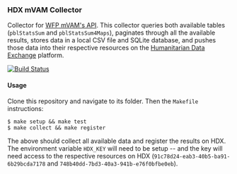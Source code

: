 ### HDX mVAM Collector
Collector for [WFP mVAM's API](http://vam.wfp.org/mvam_monitoring/mvamapi.aspx). This collector queries both available tables (`pblStatsSum` and `pblStatsSum4Maps`), paginates through all the available results, stores data in a local CSV file and SQLite database, and pushes those data into their respective resources on the [Humanitarian Data Exchange](https://data.hdx.rwlabs.org/dataset/mvam-food-security-monitoring-databank) platform.

[![Build Status](https://travis-ci.org/luiscape/hdxscraper-wfp-mvam.svg?branch=master)](https://travis-ci.org/luiscape/hdxscraper-wfp-mvam)


#### Usage
Clone this repository and navigate to its folder. Then the `Makefile` instructions:

```
$ make setup && make test
$ make collect && make register
```
The above should collect all available data and register the results on HDX. The environment variable `HDX_KEY` will need to be setup -- and the key will need access to the respective resources on HDX (`91c78d24-eab3-40b5-ba91-6b29bcda7178` and `748b40dd-7bd3-40a3-941b-e76f0bfbe0eb`).
